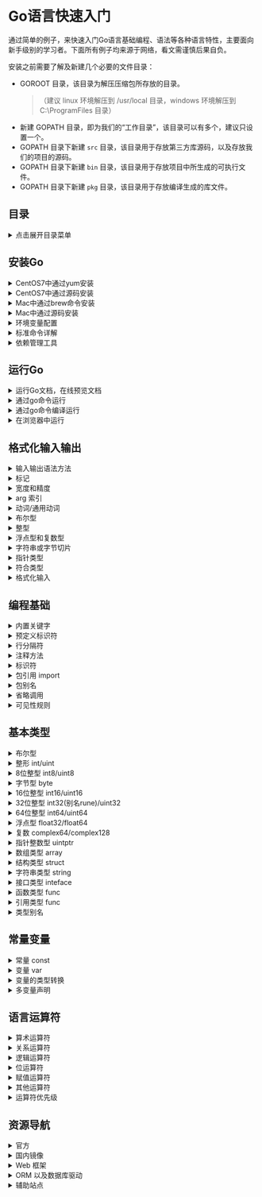 Go语言快速入门
===

通过简单的例子，来快速入门Go语言基础编程、语法等各种语言特性，主要面向新手级别的学习者。下面所有例子均来源于网络，看文需谨慎后果自负。

安装之前需要了解及新建几个必要的文件目录：

- GOROOT 目录，该目录为解压压缩包所存放的目录。
    >（建议 linux 环境解压到 /usr/local 目录，windows 环境解压到 C:\ProgramFiles 目录）
- 新建 GOPATH 目录，即为我们的“工作目录”，该目录可以有多个，建议只设置一个。
- GOPATH 目录下新建 `src` 目录，该目录用于存放第三方库源码，以及存放我们的项目的源码。
- GOPATH 目录下新建 `bin` 目录，该目录用于存放项目中所生成的可执行文件。
- GOPATH 目录下新建 `pkg` 目录，该目录用于存放编译生成的库文件。

目录
---

<details>
<summary>点击展开目录菜单</summary>

<!-- TOC -->

- [安装Go](#安装go)
- [运行Go](#运行go)
- [格式化输入输出](#格式化输入输出)
- [编程基础](#编程基础)
- [基本类型](#基本类型)
- [常量变量](#常量变量)
- [语言运算符](#语言运算符)
- [资源导航](#资源导航)

<!-- /TOC -->

</details>

## 安装Go

<details>
<summary>CentOS7中通过yum安装</summary>

```bash
# CentOS7 可以只用使用yum安装
yum install golang  
```

</details>

<details>
<summary>CentOS7中通过源码安装</summary>

```bash
# 源码下载
# 官网源码 https://golang.org/dl/ 需要翻墙
wget https://storage.googleapis.com/golang/go1.9.darwin-amd64.pkg
tar zxvf go1.8.linux-amd64.tar.gz -C /usr/local
# 新建GOPATH目录
mkdir -p $HOME/gopath
```

</details>

<details>
<summary>Mac中通过brew命令安装</summary>

使用[home brew](http://brew.sh/)安装方便快捷安装Go，如果你想要在你的 Mac 系统上安装 Go，则必须使用 `Intel 64` 位处理器，Go 不支持 `PowerPC` 处理器。

```bash
brew update && brew upgrade # 更新 Homebrew 的信息
brew install git            # 安装 git
brew install go             # 安装 go
```

</details>


<details>
<summary>Mac中通过源码安装</summary>

通过源代码编译安装的过程与环境变量的配置与在 Linux 系统非常相似，因此不再赘述。

**注意事项：**

在 Mac 系统下使用到的 C 工具链是 Xcode 的一部分，因此你需要通过安装 Xcode 来完成这些工具的安装。你并不需要安装完整的 Xcode，而只需要安装它的命令行工具部分。

</details>


<details>
<summary>环境变量配置</summary>

通过`go env`查看go的详细信息

```bash
→ go env

GOARCH="amd64"
GOBIN=""
GOEXE=""
GOHOSTARCH="amd64"
GOHOSTOS="darwin"
GOOS="darwin"
GOPATH="/Users/kenny/go"
GORACE=""
GOROOT="/usr/local/Cellar/go/1.9/libexec"
GOTOOLDIR="/usr/local/Cellar/go/1.9/libexec/pkg/tool/darwin_amd64"
GCCGO="gccgo"
CC="clang"
GOGCCFLAGS="-fPIC -m64 -pthread -fno-caret-diagnostics -Qunused-arguments -fmessage-length=0 -fdebug-prefix-map=/var/folders/j7/3xly5sk567s65ny5dnr__3b80000gn/T/go-build377856897=/tmp/go-build -gno-record-gcc-switches -fno-common"
CXX="clang++"
CGO_ENABLED="1"
CGO_CFLAGS="-g -O2"
CGO_CPPFLAGS=""
CGO_CXXFLAGS="-g -O2"
CGO_FFLAGS="-g -O2"
CGO_LDFLAGS="-g -O2"
PKG_CONFIG="pkg-config"
```

如果需要修改默认的环境变量配置修改 `vim ~/.bash_profile` 或者 `vim ~/.zshrc`

```bash
#GOROOT
# CentOS 中如下设置 GOROOT，看你安装的路径
# export GOROOT=/usr/local/go
# Mac OS 中通过命令行工具brew安装如下配置 GOROOT
export GOROOT=/usr/local/Cellar/go/1.9/libexec
#GOPATH root bin
export GOBIN=$GOROOT/bin
export PATH=$PATH:$GOBIN
#GOPATH
export GOPATH=$HOME/go
#GOPATH bin
export PATH=$PATH:$GOPATH/bin
```

使其立即生效

```bash
source /etc/profile
```

</details>


<details>
<summary>标准命令详解</summary>

```bash
→ go --help
Go is a tool for managing Go source code.
Go是用于管理Go源代码的工具。

Usage用法:
	go command [arguments]

The commands are:

  build 命令用于编译我们指定的源码文件或代码包以及它们的依赖包。
    -o 指定输出的文件名，可以带上路径，例如 go build -o a/b/c
    -i 安装相应的包，编译+go install
    -a 更新全部已经是最新的包的，但是对标准包不适用
    -n 把需要执行的编译命令打印出来，但是不执行，这样就可以很容易的知道底层是如何运行的
    -p n 指定可以并行可运行的编译数目，默认是CPU数目
    -race 开启编译的时候自动检测数据竞争的情况，目前只支持64位的机器
    -v 打印出来我们正在编译的包名
    -work 打印出来编译时候的临时文件夹名称，并且如果已经存在的话就不要删除
    -x 打印出来执行的命令，其实就是和-n的结果类似，只是这个会执行
    -ccflags 'arg list' 传递参数给5c, 6c, 8c 调用
    -compiler name 指定相应的编译器，gccgo还是gc
    -gccgoflags 'arg list' 传递参数给gccgo编译连接调用
    -gcflags 'arg list' 传递参数给5g, 6g, 8g 调用
    -installsuffix suffix 为了和默认的安装包区别开来，采用这个前缀来重新安装那些依赖的包，-race的时候默认已经是-installsuffix race,大家可以通过-n命令来验证
    -ldflags 'flag list' 传递参数给5l, 6l, 8l 调用
    -tags 'tag list' 设置在编译的时候可以适配的那些tag，详细的tag限制参考里面的http://golang.org/pkg/go/build/
  clean       删除掉执行其它命令时产生的一些文件和目录。
    -i 清除关联的安装的包和可运行文件，也就是通过go install安装的文件
    -n 把需要执行的清除命令打印出来，但是不执行，这样就可以很容易的知道底层是如何运行的
    -r 循环的清除在import中引入的包
    -x 打印出来执行的详细命令，其实就是-n打印的执行版本
  doc 命令可以打印附于Go语言程序实体上的文档。
  env 用于打印Go语言的环境信息。
  bug 启动错误报告。
  fix 把指定代码包的所有Go语言源码文件中的旧版本代码修正为新版本的代码。
  fmt 在包源上运行gofmt。
    -l 显示那些需要格式化的文件
    -w 把改写后的内容直接写入到文件中，而不是作为结果打印到标准输出。
    -r 添加形如“a[b:len(a)] -> a[b:]”的重写规则，方便我们做批量替换
    -s 简化文件中的代码
    -d 显示格式化前后的diff而不是写入文件，默认是false
    -e 打印所有的语法错误到标准输出。如果不使用此标记，则只会打印不同行的前10个错误。
    -cpuprofile 支持调试模式，写入相应的cpufile到指定的文件
  generate 通过处理源生成Go文件。
  get 下载或更新安装指定的代码包及其依赖包，并对它们进行编译和安装。
    -d 只下载不安装
    -f 只有在你包含了-u参数的时候才有效，不让-u去验证import中的每一个都已经获取了，这对于本地fork的包特别有用
    -fix 在获取源码之后先运行fix，然后再去做其他的事情
    -t 同时也下载需要为运行测试所需要的包
    -u 强制使用网络去更新包和它的依赖包
    -v 显示执行的命令
  install 用于编译并安装指定的代码包及它们的依赖包。
  list 列出指定的代码包的信息。
  run 命令可以编译并运行命令源码文件。
  test 对Go语言编写的程序进行测试。
    -bench regexp 执行相应的benchmarks，例如 -bench=.
    -cover 开启测试覆盖率
    -run regexp 只运行regexp匹配的函数，例如 -run=Array 那么就执行包含有Array开头的函数
    -v 显示测试的详细命令
  tool 运行指定的go工具
    go tool fix . 用来修复以前老版本的代码到新版本，例如go1之前老版本的代码转化到go1,例如API的变化
    go tool vet directory|files 用来分析当前目录的代码是否都是正确的代码,例如是不是调用fmt.Printf里面的参数不正确，例如函数里面提前return了然后出现了无用代码之类的。
  version 打印Go的版本信息
  vet 用于检查Go语言源码中静态错误的简单工具。

Use "go help [command]" for more information about a command.

Additional help topics:

  c           calling between Go and C
  buildmode   description of build modes
  filetype    file types
  gopath      GOPATH environment variable
  environment environment variables
  importpath  import path syntax
  packages    description of package lists
  testflag    description of testing flags
  testfunc    description of testing functions

Use "go help [topic]" for more information about that topic.
```

其它命令

```bash
cat $GOROOT/VERSION  # 查看版本
$GOROOT/src/all.bash # 测试用例正确
```

</details>


<details>
<summary>依赖管理工具</summary>

目前 Go 语言常用的依赖管理工具，有三个 [godep](https://github.com/tools/godep)、[vendor](https://github.com/kardianos/govendor)和[db](https://github.com/constabulary/gb/)，`vendor` 是go 1.5 官方引入管理包依赖的方式，1.6正式引入。所以这里推荐是用[vendor](https://github.com/kardianos/govendor)来管理你的依赖。

快速开始：

```bash
# 设置你的项目
cd "my project in GOPATH"
govendor init

# 将现有的GOPATH文件添加到vendor。
govendor add +external

# 查看你的工作。
govendor list

govendor sync # 从远程仓库拉取依赖
govendor get  # 像“go get”一样，但将依赖项复制到“vendor”文件夹中。

# 看看什么是使用包
govendor list -v fmt

# 指定要获取的特定版本或修订版本
govendor fetch golang.org/x/net/context@a4bbce9fcae005b22ae5443f6af064d80a6f5a55
govendor fetch golang.org/x/net/context@v1   # Get latest v1.*.* tag or branch.
govendor fetch golang.org/x/net/context@=v1  # Get the tag or branch named "v1".

# 给予任何先前版本的约束，将包更新为最新
govendor fetch golang.org/x/net/context

# 仅格式化您的存储库
govendor fmt +local

# 构建您的存储库中的所有内容
govendor install +local

# 仅测试您的存储库
govendor test +local
```


</details>


## 运行Go

<details>
<summary>运行Go文档，在线预览文档</summary>

```bash
# 如果你的 godoc 命令不存在，运行它安装
$ go get -v  golang.org/x/tools/cmd/godoc

$ godoc -http=:6060
# 运行上面一条命令，可访问文档http://localhost:6060/
```

</details>

<details>
<summary>通过go命令运行</summary>

我们先写一段GO代码，很简单就是打印输出一个`hello world!`, 保存为[hello.go](./example/hello/hello.go)文件

```go
package main
import "fmt" 
func main() {
   fmt.Println("Hello, World!")
}
```

命令运行`go`程序，在[hello.go](./example/hello/hello.go)这个当前目录下运行下面命令，可以输出`hello world!`。

```bash
go run hello.go
```

</details>

<details>
<summary>通过go命令编译运行</summary>

GO程序的代码是可以直接编译成`exe文件` 或者 `二进制文件`直接运行，在[hello.go](./example/hello/hello.go)目录下运行下面命令，即可把go程序编译成二进制文件

```bash
go build hello.go
```

上面命令文件可以编译成一个`hello`可执行文件，然后直接在当前目录下 `./hello` 运行，可以输出`hello world!`。

</details>

<details>
<summary>在浏览器中运行</summary>

Go Playground 允许在浏览器里面编辑运行 Go 语言代码。在浏览器中打开 https://play.golang.org/ (需要穿越才能打开) ，输入代码，点击 Run，看看会发生什么？还有个 Share 按钮，点击它会得到一个用于分享的网址，任何人都能代开这个链接，试一试 https://play.golang.org/p/UIOwu0DBQV

</details>


## 格式化输入输出


<details>
<summary>输入输出语法方法</summary>

> `%[标记][宽度][.精度][arg索引]动词`  
> `Print(arg列表)`、`Println(arg列表)`、`Printf(格式字符串, arg列表)`  

```go
package main
import (
	"fmt"
	"time"
)
func main() {
	fmt.Println("Hello World!")
	fmt.Println("The time is", time.Now())
}
```

</details>

<details>
<summary>标记</summary>

```
+ 总打印数值的正负号；对于%q（%+q）保证只输出ASCII编码的字符。
- 在右侧而非左侧填充空格（左对齐该区域）
# 备用格式：为八进制添加前导 0（%#o），为十六进制添加前导 0x（%#x）或
  0X（%#X），为 %p（%#p）去掉前导 0x；对于 %q，若 strconv.CanBackquote
  返回 true，就会打印原始（即反引号围绕的）字符串；如果是可打印字符，
  %U（%#U）会写出该字符的Unicode编码形式（如字符 x 会被打印成 U+0078 'x'）。
' ' （空格）为数值中省略的正负号留出空白（% d）；
  以十六进制（% x, % X）打印字符串或切片时，在字节之间用空格隔开
0	填充前导的0而非空格；对于数字，这会将填充移到正负号之后
```

- 其中 `0` 和 `-` 不能同时使用，优先使用 `-` 而忽略 `0`。  
- 标记有事会被占位符忽略，所以不要指望它们。例如十进制没有备用格式，因此 `%#d` 与 `%d` 的行为相同。

</details>

<details>
<summary>宽度和精度</summary>

`[宽度][.精度]`都可以写成以下三种形式：`数值`，`*`，`arg索引*`  

- `数值` 表示使用指定的数值作为宽度值或精度值
- `*` 表示使用当前正在处理的 arg 的值作为宽度值或精度值，如果这样的话，要格式化的 arg 将自动跳转到下一个。
- `arg索引*` 表示使用指定 arg 的值作为宽度值或精度值，如果这样的话，要格式化的 arg 将自动跳转到指定 arg 的下一个。

注意事项：  

- 宽度值：用于设置最小宽度。
- 精度值：对于浮点型，用于控制小数位数，对于字符串或字节数组，用于控制字符数量（不是字节数量）。
- 对于浮点型而言，动词 g/G 的精度值比较特殊，在适当的情况下，g/G 会设置总有效数字，而不是小数位数。

</details>

<details>
<summary>arg 索引</summary>

由中括号和 arg 序号组成（就像这个实例`"abc%+ #8.3[3]vdef"`中的[3])，用于指定当前要处理的 arg 的序号，序号从 1 开始：`'[' + arg序号 + ']'`

</details>

<details>
<summary>动词/通用动词</summary>

- `v`：默认格式，不同类型的默认格式如下：
    > 布尔型：`t`
    > 整　型：`d`
    > 浮点型：`g`
    > 复数型：`g`
    > 字符串：`s`
    > 通　道：`p`
    > 指　针：`p`

- `#v`：默认格式，以符合 Go 语法的方式输出。特殊类型的 Go 语法格式如下：
    > 无符号整型：x
- `T`：输出 arg 的类型而不是值（使用 Go 语法格式）。

注意事项：`动词`不能省略，不同的数据类型支持的动词不一样。

</details>

<details>
<summary>布尔型</summary>

-`t` ：输出 true 或 false 字符串。

</details>

<details>
<summary>整型</summary>

- `b/o/d`：输出 2/8/10 进制格式
- `x/X  `：输出 16 进制格式（小写/大写）
- `c    `：输出数值所表示的 Unicode 字符
- `q    `：输出数值所表示的 Unicode 字符（带单引号）。对于无法显示的字符，将输出其转义字符。
- `U    `：输出 Unicode 码点（例如 U+1234，等同于字符串 "U+%04X" 的显示结果）

对于 o/x/X：
- 如果使用 "#" 标记，则会添加前导 0 或 0x。

对于 U：
- 如果使用 "#" 标记，则会在 Unicode 码点后面添加相应的 '字符'（前提是该字符必须可显示）

</details>

<details>
<summary>浮点型和复数型</summary>

- `b`：科学计数法（以 2  为底）
- `e/E`：科学计数法（以 10 为底，小写 e/大写 E）
- `f/F`：普通小数格式（两者无区别）
- `g/G`：大指数（指数 >= 6）使用 %e/%E，其它情况使用 %f/%F

</details>

<details>
<summary>字符串或字节切片</summary>

- `s` ：普通字符串
- `q` ：双引号引起来的 Go 语法字符串
- `x/X`：十六进制编码（小写/大写，以字节为元素进行编码，而不是字符）

对于 q：
- 如果使用了 `+` 标记，则将所有非 ASCII 字符都进行转义处理。
- 如果使用了 `#` 标记，则输出反引号引起来的字符串（前提是
- 字符串中不包含任何制表符以外的控制字符，否则忽略 # 标记）

对于 x/X：
- 如果使用了 " " 标记，则在每个元素之间添加空格。
- 如果使用了 "#" 标记，则在十六进制格式之前添加 0x 前缀。

</details>

<details>
<summary>指针类型</summary>

- `p` ：带 0x 前缀的十六进制地址值。
- `#p`：不带 0x 前缀的十六进制地址值。

</details>

<details>
<summary>符合类型</summary>

复合类型将使用不同的格式输出，格式如下：

```
结　构　体：{字段1 字段2 ...}
数组或切片：[元素0 元素1 ...]
映　　　射：map[键1:值1 键2:值2 ...]
```

指向符合元素的指针：`&{}`, `&[]`, `&map[]`
复合类型本身没有动词，动词将应用到复合类型的元素上。
结构体可以使用 "+v" 同时输出字段名。

</details>

<details>
<summary>格式化输入</summary>

```go
// 格式化输入：从输入端读取字符串（以空白分隔的值的序列），
// 并解析为具体的值存入相应的 arg 中，arg 必须是变量地址。
// 字符串中的连续空白视为单个空白，换行符根据不同情况处理。
// \r\n 被当做 \n 处理。

// 以动词 v 解析字符串，换行视为空白
Scan(arg列表)
// 以动词 v 解析字符串，换行结束解析
Scanln(arg列表)
// 根据格式字符串中指定的格式解析字符串
// 格式字符串中的换行符必须和输入端的换行符相匹配。
Scanf(格式字符串, arg列表)

// Scan 类函数会返回已处理的 arg 数量和遇到的错误信息。
```

</details>

## 编程基础

<details>
<summary>内置关键字</summary>

```go
break      default       func      interface    select
case       defer         go        map          struct
chan       else          goto      package      switch
const      fallthrough   if        range        type
continue   for           import    retrun       var
```

</details>

<details>
<summary>预定义标识符</summary>

```go
append  bool    byte    cap     close  complex complex64 complex128 uint16
copy    false   float32 float64 imag   int     int8      int16      uint32
int32   int64   iota    len     make   new     nil       panic      uint64
print   println real    recover string true    uint      uint8      uintptr
```

</details>

<details>
<summary>行分隔符</summary>

- 在 Go 程序中，一行代表一个语句结束，不需要分隔符。
- 打算将多个语句写在同一行，它们则必须使用 `;` 人为区分，并不鼓励这种做法。

</details>

<details>
<summary>注释方法</summary>

```go
// 单行注释

/*
  多行注释
*/
```

</details>

<details>
<summary>标识符</summary>

- 标识符用来命名变量、类型等程序实体。
- 第一个字符必须是字母或下划线而不能是数字

有效标识符

```
mahesh   kumar   abc   move_name   a_123
myname50   _temp   j   a23b9   retVal
```

无效标识符

```bash
1ab  #（以数字开头）
case #（Go 语言的关键字）
a+b  #（运算符是不允许的）
```

</details>

<details>
<summary>包引用 import</summary>

```go
import "fmt"
import "os"
import "io"
```

简写方式如下

```go
import (
  "fmt"
  "os"
  "io"
)
```

**包引用介绍**

```bash
.
├── cal
│   ├── add.go
│   ├── multi
│   │   └── multiply.go
│   └── subtract.go
└── main.go
```

注意：[package-demo](example/package-demo) 文件夹复制到 `$GOPATH/src/` 目录下，不然运行报错哦

```bash
go run $GOPATH/src/package-demo/main.go
```

main.go中如何调用add.go、subtract.go或者是multiply.go文件中的函数。

> `add.go`和`subtract.go`文件中，包名为cal `package cal`  
> `multiply.go`在 multi 文件夹下，所以程序的包名为multi `package multi`  
> 如果 mian 函数要调用`add.go`或者`subtract.go`中的函数，必须要引入包"cal" `import "package-demo/cal"`  
> 要调用`multiply.go`中的函数，必须要引入包"multi"，`import "package-demo/cal/multi"`  
> Go中如果函数名的首字母大写，表示该函数是公有的，可以被其他程序调用，如果首字母小写，该函数就是是私有的

</details>

<details>
<summary>包别名</summary>

```go
import(
  ff "fmt"
)

// 或者
import ff "fmt"

// 别名包调用
ff.Println('Hello World!')
```

</details>


<details>
<summary>省略调用</summary>

```go
import(
  . "fmt"
)
func main() {
  // 省略调用
  Println('Hello World!')
}
```

</details>


<details>
<summary>可见性规则</summary>

Go语言中约定使用 **大小写** 来决定常量、变量、类型、接口、结构或函数是否可以被外部包所调用

- 函数名字首字母 **小写** 即为 `private` 私有的
- 函数名字首字母 **大写** 即为 `public` 公有

</details>

## 基本类型

<details>
<summary>布尔型</summary>

```go
var b bool
b  = true
fmt.Printf("b is of type %t\n", b)
e := bool(true)
fmt.Printf("e is of type %t\n", e)
```

- 长度：1字节
- 取值范围：true/false
- 只能使用true/false值，不能使用数字代替布尔值

</details>

<details>
<summary>整形 int/uint</summary>

```go
package main
import "fmt"
func main() {
  // n 是一个长度为 10 的数组
  var n [10]int 
  var i,j int

  /* 为数组 n 初始化元素 */         
  for i = 0; i < 10; i++ {
    n[i] = i + 100 /* 设置元素为 i + 100 */
  }

  /* 输出每个数组元素的值 */
  for j = 0; j < 10; j++ {
    fmt.Printf("Element[%d] = %d\n", j, n[j] )
  }
}
```

- int/uint
- 根据平台可能为32/64位

</details>

<details>
<summary>8位整型 int8/uint8</summary>

```go
u8 := []uint8{98, 99}

a := byte(255)  //11111111 这是byte的极限， 因为 a := byte(256)//越界报错， 0~255正好256个数，不能再高了
b := uint8(255) //11111111 这是uint8的极限，因为 c := uint8(256)//越界报错，0~255正好256个数，不能再高了
c := int8(127)  //01111111 这是int8的极限， 因为 b := int8(128)//越界报错， 0~127正好128个数，所以int8的极限只是256的一半
d := int8(a)    //11111111 打印出来则是-0000001，int8(128)、int8(255)、int8(byte(255))都报错越界，因为int极限是127，但是却可以写：int8(a)，第一位拿来当符号了
e := int8(c)    //01111111 打印出来还是01111111
fmt.Printf("%08b %d \n", a, a)
fmt.Printf("%08b %d \n", b, b)
fmt.Printf("%08b %d \n", c, c)
fmt.Printf("%08b %d \n", d, d)
fmt.Printf("%08b %d \n", e, e)
```

- int8/uint8
- 长度：1字节
- 取值范围：-128~127/0~255

</details>

<details>
<summary>字节型 byte</summary>

```go
// 这里不能写成 b := []byte{"Golang"}，这里是利用类型转换。
b := []byte("Golang")
c := []byte("go")
d := []byte("Go")
println(b,c,d)
```

- byte(uint8别名)

**基本处理函数**

- `Contains()` 返回是否包含子切片
- `Count()` 子切片非重叠实例的数量
- `Map()` 函数，将byte 转化为Unicode，然后进行替换
- `Repeat()` 将切片复制count此，返回这个新的切片
- `Replace()` 将切片中的一部分 替换为另外的一部分
- `Runes()` 将 S 转化为对应的 UTF-8 编码的字节序列，并且返回对应的Unicode 切片
- `Join()` 函数，将子字节切片连接到一起。

可以参考下面列子来理解上面7个方法，例子 [byte.go](./example/byte/byte.go)

```go
package main
import (
	"bytes"
	"fmt"
)
func main() {
  // 这里不能写成 b := []byte{"Golang"}，这里是利用类型转换。
  b := []byte("Golang")
  subslice1 := []byte("go")
  subslice2 := []byte("Go")
  // func Contains(b, subslice [] byte) bool
  // 检查字节切片b ，是否包含子字节切片 subslice
  fmt.Println(bytes.Contains(b, subslice1))
  fmt.Println(bytes.Contains(b, subslice2))


  s2 := []byte("同学们，上午好")
  m := func(r rune) rune {
    if r == '上' {
      r = '下'
    }
    return r
  }
  fmt.Println(string(s2))
  // func Map(mapping func(r rune) rune, s []byte) []byte
  // Map函数: 首先将 s 转化为 UTF-8编码的字符序列，
  // 然后使用 mapping 将每个Unicode字符映射为对应的字符，
  // 最后将结果保存在一个新的字节切片中。
  fmt.Println(string(bytes.Map(m, s2)))


  s3 := []byte("google")
  old := []byte("o")
  //这里 new 是一个字节切片，不是关键字了
  new := []byte("oo")
  n := 1
  // func Replace(s, old, new []byte, n int) []byte
  //返回字节切片 S 的一个副本， 并且将前n个不重叠的子切片 old 替换为 new，如果n < 0 那么不限制替换的数量
  fmt.Println(string(bytes.Replace(s3, old, new, n)))
  fmt.Println(string(bytes.Replace(s3, old, new, -1)))


  // 将字节切片 转化为对应的 UTF-8编码的字节序列，并且返回对应的 Unicode 切片。
  s4 := []byte("中华人民共和国")
  r1 := bytes.Runes(s4)
  // func Runes(b []byte) []rune
  fmt.Println(string(s4), len(s4))  // 字节切片的长度
  fmt.Println(string(r1), len(r1))  // rune 切片的长度


  // 字节切片 的每个元素，依旧是字节切片。
  s5 := [][]byte{
    []byte("你好"),
    []byte("世界"),  //这里的逗号，必不可少
  }
  sep := []byte(",")
  // func Join(s [][]byte, sep []byte) []byte
  // 用字节切片 sep 吧 s中的每个字节切片连接成一个，并且返回.
  fmt.Println(string(bytes.Join(s5, sep)))
}
```

</details>

<details>
<summary>16位整型 int16/uint16</summary>

- int16/uint16
- 长度：2字节
- 取值范围：-32768~32767/0~65535

</details>

<details>
<summary>32位整型 int32(别名rune)/uint32</summary>

- int32(别名rune)/uint32
- 长度：4字节
- 取值范围：-2^32/2~2^32/2-1/0~2^32-1

</details>

<details>
<summary>64位整型 int64/uint64</summary>

- int64/uint64
- 长度：8字节
- 取值范围：-2^64/2~2^64/2-1/0~2^64-1

</details>

<details>
<summary>浮点型 float32/float64</summary>

```go
package main
import "fmt"

func main() {
  var x float64
  x = 20.0
  fmt.Println(x)
  fmt.Printf("x is of type %T\n", x)

	a := float64(20.0)
  b := 42 
  fmt.Println(a)
  fmt.Println(b)
  fmt.Printf("a is of type %T\n", a)
  fmt.Printf("b is of type %T\n", b)
}
```

实例：[float.go](./example/float/float.go)

- float32/float64
- 长度：4/8字节
- 小数位：精确到 7/15 位小数

</details>

<details>
<summary>复数 complex64/complex128</summary>

- complex64/complex128
- 长度：8/16

</details>

<details>
<summary>指针整数型 uintptr</summary>

- uintptr
- 保存指正的 32 位或者 64 位整数型

</details>

<details>
<summary>数组类型 array</summary>

数组声明语法

```go
var variable_name [SIZE]variable_type
```

数组是具有相同唯一类型的一组已编号且长度固定的数据项序列，这种类型可以是任意的原始类型例如整形、字符串或者自定义类型。下面是一个简单的对数组操作的例子[array.go](./example/array/array.go)

```go
package main
import "fmt"
func main() {
  // 声明一个长度为5的整数数组
  // 一旦数组被声明了，那么它的数据类型跟长度都不能再被改变。
	var array1 [5]int
	
	fmt.Printf("array1: %d\n\n", array1)

  // 声明一个长度为5的整数数组
  // 初始化每个元素
  array2 := [5]int{12, 123, 1234, 12345, 123456}
  array2[1] = 5000
	fmt.Printf("array2: %d\n\n", array2[1])
  
  // n 是一个长度为 10 的数组
  var n [10]int 
  var i,j int

  /* 为数组 n 初始化元素 */         
  for i = 0; i < 10; i++ {
    n[i] = i + 100 /* 设置元素为 i + 100 */
  }

  /* 输出每个数组元素的值 */
  for j = 0; j < 10; j++ {
    fmt.Printf("Element[%d] = %d\n", j, n[j] )
  }

  /* 数组 - 5 行 2 列*/
  var a = [5][2]int{ {0,0}, {1,2}, {2,4}, {3,6},{4,8}}
  var e, f int

  /* 输出数组元素 */
  for  e = 0; e < 5; e++ {
    for f = 0; f < 2; f++ {
        fmt.Printf("a[%d][%d] = %d\n", e,f, a[e][f] )
    }
  }
}
```

初始化数组中 {} 中的元素个数不能大于 [] 中的数字。
如果忽略 [] 中的数字不设置数组大小，Go 语言会根据元素的个数来设置数组的大小：

```go
var array1 = [...]float32{1000.0, 2.0, 3.4, 7.0, 50.0}
```

数组元素可以通过索引（位置）来读取。格式为数组名后加中括号，中括号中为索引的值。例如：

```go
float32 salary = array1[9]
```

以上实例读取了数组`array1`第`10`个元素的值。

多维数组，下面例子

```go
// 三行四列
a = [3][4]int{  
 {0, 1, 2, 3} ,   /*  第一行索引为 0 */
 {4, 5, 6, 7} ,   /*  第二行索引为 1 */
 {8, 9, 10, 11}   /*  第三行索引为 2 */
}
```

访问多维数组

```go
// 访问第2行第3列
int val = a[2][3]
```

</details>

<details>
<summary>结构类型 struct</summary>

```go
type identifier struct {
    field1 type1
    field2 type2
    ...
}
```

简单的结构体

```go
type T struct {a, b int}
```

结构体里的字段都有 名字，像 `field1`、`field2` 等，如果字段在代码中从来也不会被用到，那么可以命名它为 `_`。上面简单的结构体定义，下面调用方法：

```go
var s T
s.a = 5
s.b = 8
```

数组可以看作是一种结构体类型，不过它使用下标而不是具名的字段。

```go
var t *T
t = new(T)
```

上面简单的管用语句方法`t := new(T)`，变量 `t` 是一个指向 `T` 的指针，此时结构体字段的值是它们所属类型的零值。

声明 `var t T` 也会给 `t` 分配内存，并零值化内存，但是这个时候 `t` 是类型`T`。在这两种方式中，`t` 通常被称做类型 `T` 的一个实例（instance）或对象（object）。

一个非常简单的例子[structs_fields.go](./example/structs/structs_fields.go)运行例子查看结果：

```bash
→ go run test/structs_fields.go

The int is: 10
The float is: 15.500000
The string is: Chris
&{10 15.5 Chris}
```

**使用 new**

</details>

<details>
<summary>字符串类型 string</summary>

```go
var str string //声明一个字符串
str = "Go lang"  //赋值
ch :=str[0]    //获取第一个字符
len :=len(str) //字符串的长度,len是内置函数 ,len=5
```

len函数是Go中内置函数，不引入strings包即可使用。len(string)返回的是字符串的字节数。len函数所支持的入参类型如下：

- len(Array) 数组的元素个数
- len(*Array) 数组指针中的元素个数,如果入参为nil则返回0
- len(Slice) 数组切片中元素个数,如果入参为nil则返回0
- len(map) 字典中元素个数,如果入参为nil则返回0
- len(Channel) Channel buffer队列中元素个数

</details>

<details>
<summary>接口类型 inteface</summary>

```go
package main
import (
   "fmt"
   "math"
)

/* 定义一个 interface */
type shape interface {
   area() float64
}

/* 定义一个 circle */
type circle struct {
   x,y,radius float64
}

/* 定义一个 rectangle */
type rectangle struct {
   width, height float64
}

/* 定义一个circle方法 (实现 shape.area())*/
func(circle circle) area() float64 {
   return math.Pi * circle.radius * circle.radius
}

/* 定义一个rectangle方法 (实现 shape.area())*/
func(rect rectangle) area() float64 {
   return rect.width * rect.height
}

/* 定义一个shape的方法*/
func getArea(shape shape) float64 {
   return shape.area()
}

func main() {
   circle := circle{x:0,y:0,radius:5}
   rectangle := rectangle {width:10, height:5}

   fmt.Printf("circle area: %f\n",getArea(circle))
   fmt.Printf("rectangle area: %f\n",getArea(rectangle))
}
```

实例：[inteface.go](./example/inteface/inteface.go)

</details>

<details>
<summary>函数类型 func</summary>

```go
package main
import "fmt"
type functinTyoe func(int, int) // 声明了一个函数类型
func (f functinTyoe)Serve() {
  fmt.Println("serve2")
}
func serve(int,int) {
  fmt.Println("serve1")
}
func main() {
  a := functinTyoe(serve)
  a(1,2)
  a.Serve()
}
```

实例：[func.go](./example/func/func.go)

</details>

<details>
<summary>引用类型 func</summary>


**切片**

> 是一种可以动态数组，可以按我们的希望增长和收缩。

- slice

**Map**

> 是一种无序的键值对的集合。是一种集合，所以我们可以像迭代数组和 slice 那样迭代它。

- map

```go
// 通过 make 来创建
dict := make(map[string]int)
// 通过字面值创建
dict := map[string]string{"Red": "#da1337", "Orange": "#e95a22"}

// 给 map 赋值就是指定合法类型的键，然后把值赋给键
colors := map[string]string{}
colors["Red"] = "#da1337"

// 不初始化 map , 就会创建一个 nil map。nil map 不能用来存放键值对，否则会报运行时错误
var colors map[string]string
colors["Red"] = "#da1337"
// Runtime Error:
// panic: runtime error: assignment to entry in nil map

//选择是只返回值，然后判断是否是零值来确定键是否存在。
value := colors["Blue"]
if value != "" {
  fmt.Println(value)
}
```

在函数间传递 map 不是传递 map 的拷贝。所以如果我们在函数中改变了 map，那么所有引用 map 的地方都会改变

```go
func main() {
  colors := map[string]string{
     "AliceBlue":   "#f0f8ff",
     "Coral":       "#ff7F50",
     "DarkGray":    "#a9a9a9",
     "ForestGreen": "#228b22",
  }
  for key, value := range colors {
      fmt.Printf("Key: %s  Value: %s\n", key, value)
  }
  removeColor(colors, "Coral")
  for key, value := range colors {
      fmt.Printf("Key: %s  Value: %s\n", key, value)
  }
}
func removeColor(colors map[string]string, key string) {
    delete(colors, key)
}
```


**通道**

- chan

</details>

<details>
<summary>类型别名</summary>

```go
type (
  byte int8
  rune init32
  文本 string
)
var b 文本
b = "别名类型，可以是中文！"
```

</details>

## 常量变量

<details>
<summary>常量 const</summary>

```go
package main
import "unsafe"
// 常量可以用len(), cap(), unsafe.Sizeof()常量计算表达式的值。
// 常量表达式中，函数必须是内置函数，否则编译不过：
const (
  a = "abc"
  b = len(a)
  c = unsafe.Sizeof(a)
)

func main(){
	const (
		PI     = 3.14
		const1 = "1"
	)
	const LENGTH int = 10
	const e, f, g = 1, false, "str" //多重赋值
  println(a, b, c,PI, LENGTH)
}
```

上面例子[const.go](./example/const/const.go)

**iota** 特殊常量，可以认为是一个可以被编译器修改的常量。[iota.go](./example/iota/iota.go)

```go
package main
import "fmt"
func main() {
  const (
    // 第一个 iota 等于 0，每当 iota 在新的一行被使用时，它的值都会自动加 1；
    // 所以 a=0, b=1, c=2 可以简写为如下形式：
    a = iota   //0
    b          //1
    c          //2
    d = "ha"   //独立值，iota += 1
    e          //"ha"   iota += 1
    f = 100    //iota +=1
    g          //100  iota +=1
    h = iota   //7,恢复计数
    i          //8
  )
  fmt.Println(a,b,c,d,e,f,g,h,i)
}
```

</details>

<details>
<summary>变量 var</summary>

```go
var (
  name  = "gopher"
  name1 = "1"
)
// 变量声明
var a int
a = 11 /* 赋值 */

// 变量声明 并赋值
var b int = 12

// 应用在函数体内的方式
var a, b, c, d int = 1, 2, 3, 4
// a =1 
// b =2 
// c =3 
// d =4 


var a, _, c, d int = 1, 2, 3, 4
// 忽略 _ 返回值忽略
```

- 全局变量名 以大写开头
- 全局变量不可以省略 var ，可以使用并行的方式
- 所有变量都可以使用类型推断
- 局部变量不可以使用`var()`简写的形式

</details>

<details>
<summary>变量的类型转换</summary>

```go
// 只能类型显式转换
var a float32 = 1.1
// 省略var, 简短形式，使用 := 赋值操作符
b := int(a)
// 不兼容的类型不能转换类型
```

</details>

<details>
<summary>多变量声明</summary>

```go
var x, y int
// 这种因式分解关键字的写法一般用于声明全局变量
var (
  a int
  b bool
)

var c, d int = 1, 2
var e, f = 123, "hello"

//这种不带声明格式的只能在函数体中出现
//g, h := 123, "hello"
```

</details>

## 语言运算符

<details>
<summary>算术运算符</summary>

```go
package main
import "fmt"
func main() {
  var a int = 21
  var b int = 10
  var c int
  c = a + b
  fmt.Printf("第一行 - c 的值为 %d\n", c ) // 第一行 - c 的值为 31
  c = a - b
  fmt.Printf("第二行 - c 的值为 %d\n", c ) // 第二行 - c 的值为 11
  c = a * b
  fmt.Printf("第三行 - c 的值为 %d\n", c ) // 第三行 - c 的值为 210
  c = a / b
  fmt.Printf("第四行 - c 的值为 %d\n", c ) // 第四行 - c 的值为 2
  c = a % b
  fmt.Printf("第五行 - c 的值为 %d\n", c ) // 第五行 - c 的值为 1
  a++
  fmt.Printf("第六行 - c 的值为 %d\n", a ) // 第六行 - c 的值为 22
  a--
  fmt.Printf("第七行 - c 的值为 %d\n", a ) // 第七行 - c 的值为 21
}
```

下表列出了所有Go语言的算术运算符。假定 A 值为 10，B 值为 20。

| 运算符 | 描述 | 实例 |
| ---- | ---- | ---- |
| + | 相加  | A + B 输出结果 30 |
| - | 相减  | A - B 输出结果 -10 |
| * | 相乘  | A * B 输出结果 200 |
| / | 相除  | B / A 输出结果 2 |
| % | 求余  | B % A 输出结果 0 |
| ++ | 自增 | A++ 输出结果 11 |
| -- | 自减 | A-- 输出结果 9 |

</details>

<details>
<summary>关系运算符</summary>

```go
package main
import "fmt"
func main() {
   var a int = 21
   var b int = 10
   if( a == b ) {
      fmt.Printf("第一行 - a 等于 b\n" )
   } else {
      fmt.Printf("第一行 - a 不等于 b\n" )
   }
   if ( a < b ) {
      fmt.Printf("第二行 - a 小于 b\n" )
   } else {
      fmt.Printf("第二行 - a 不小于 b\n" )
   } 
   
   if ( a > b ) {
      fmt.Printf("第三行 - a 大于 b\n" )
   } else {
      fmt.Printf("第三行 - a 不大于 b\n" )
   }
   /* 让我们改变a和b的值 */
   a = 5
   b = 20
   if ( a <= b ) {
      fmt.Printf("第四行 - a 小于等于 b\n" )
   }
   if ( b >= a ) {
      fmt.Printf("第五行 - b 大于等于 a\n" )
   }
}
```

下表列出了所有Go语言的关系运算符。假定 A 值为 10，B 值为 20。

| 运算符 | 描述 | 实例 |
| ---- | ---- | ---- |
| ==  | 检查两个值是否相等，如果相等返回 True 否则返回 False。 |	(A == B) 为 False |
| !=  | 检查两个值是否不相等，如果不相等返回 True 否则返回 False。 |	(A != B) 为 True |
| > | 检查左边值是否大于右边值，如果是返回 True 否则返回 False。 |	(A > B) 为 False |
| < | 检查左边值是否小于右边值，如果是返回 True 否则返回 False。 |	(A < B) 为 True |
| >=  | 检查左边值是否大于等于右边值，如果是返回 True 否则返回 False。 |	(A >= B) 为 False |
| <=  | 检查左边值是否小于等于右边值，如果是返回 True 否则返回 False。 | A <= B) 为 True |

</details>

<details>
<summary>逻辑运算符</summary>

```go
package main
import "fmt"
func main() {
  var a bool = true
  var b bool = false
  if ( a && b ) {
    fmt.Printf("第一行 - 条件为 true\n" )
  }
  if ( a || b ) {
    fmt.Printf("第二行 - 条件为 true\n" )
  }
  /* 修改 a 和 b 的值 */
  a = false
  b = true
  if ( a && b ) {
    fmt.Printf("第三行 - 条件为 true\n" )
  } else {
    fmt.Printf("第三行 - 条件为 false\n" )
  }
  if ( !(a && b) ) {
    fmt.Printf("第四行 - 条件为 true\n" )
  }
}
```

下表列出了所有Go语言的逻辑运算符。假定 A 值为 `True`，B 值为 `False` d。

| 运算符 | 描述 | 实例 |
| ---- | ---- | ---- |
| && | 逻辑 AND 运算符。 如果两边的操作数都是 True，则条件 True，否则为 False。 |	(A && B) 为 False |
| \|\| | 逻辑 OR 运算符。 如果两边的操作数有一个 True，则条件 True，否则为 False。|	(A || B) 为 True |
| ! | 逻辑 NOT 运算符。 如果条件为 True，则逻辑 NOT 条件 False，否则为 True。 |	!(A && B) 为 True |

</details>

<details>
<summary>位运算符</summary>

```go
package main
import "fmt"
func main() {

  var a uint = 60	/* 60 = 0011 1100 */  
  var b uint = 13	/* 13 = 0000 1101 */
  var c uint = 0          

  c = a & b       /* 12 = 0000 1100 */ 
  fmt.Printf("第一行 - c 的值为 %d\n", c ) // 第一行 - c 的值为 12

  c = a | b       /* 61 = 0011 1101 */
  fmt.Printf("第二行 - c 的值为 %d\n", c )  // 第二行 - c 的值为 61

  c = a ^ b       /* 49 = 0011 0001 */
  fmt.Printf("第三行 - c 的值为 %d\n", c ) // 第三行 - c 的值为 49

  c = a << 2     /* 240 = 1111 0000 */
  fmt.Printf("第四行 - c 的值为 %d\n", c ) // 第四行 - c 的值为 240

  c = a >> 2     /* 15 = 0000 1111 */
  fmt.Printf("第五行 - c 的值为 %d\n", c )  // 第五行 - c 的值为 15
}
```

Go 语言支持的位运算符如下表所示。假定 A 为60，B 为13：

| 运算符 | 描述 | 实例 |
| ---- | ---- | ---- |
| & | 按位与运算符"&"是双目运算符。 其功能是参与运算的两数各对应的二进位相与。 |	(A & B) 结果为 12, 二进制为 0000 1100 |
| \| | 按位或运算符 \| 是双目运算符。 其功能是参与运算的两数各对应的二进位相或。 |	(A \| B) 结果为 61, 二进制为 0011 1101 |
| ^ | 按位异或运算符"^"是双目运算符。 其功能是参与运算的两数各对应的二进位相异或，当两对应的二进位相异时，结果为1。 |	(A ^ B) 结果为 49, 二进制为 0011 0001 |
| << | 左移运算符"<<"是双目运算符。左移n位就是乘以2的n次方。 其功能把"<<"左边的运算数的各二进位全部左移若干位，由"<<"右边的数指定移动的位数，高位丢弃，低位补0。 | A << 2 结果为 240 ，二进制为 1111 0000 |
| >> | 右移运算符">>"是双目运算符。右移n位就是除以2的n次方。 其功能是把">>"左边的运算数的各二进位全部右移若干位，">>"右边的数指定移动的位数。| A >> 2 结果为 15 ，二进制为 0000 1111 |

</details>

<details>
<summary>赋值运算符</summary>

```go
package main
import "fmt"
func main() {
  var a int = 21
  var c int

  c =  a
  fmt.Printf("第 1 行 - =  运算符实例，c 值为 = %d\n", c )
  // 第 1 行 - =  运算符实例，c 值为 = 21
  c +=  a
  fmt.Printf("第 2 行 - += 运算符实例，c 值为 = %d\n", c )
  // 第 2 行 - += 运算符实例，c 值为 = 42
  c -=  a
  fmt.Printf("第 3 行 - -= 运算符实例，c 值为 = %d\n", c )
  // 第 3 行 - -= 运算符实例，c 值为 = 21
  c *=  a
  fmt.Printf("第 4 行 - *= 运算符实例，c 值为 = %d\n", c )
  // 第 4 行 - *= 运算符实例，c 值为 = 441
  c /=  a
  fmt.Printf("第 5 行 - /= 运算符实例，c 值为 = %d\n", c )
  // 第 5 行 - /= 运算符实例，c 值为 = 21
  c  = 200; 
  c <<=  2
  fmt.Printf("第 6 行  - <<= 运算符实例，c 值为 = %d\n", c )
  // 第 6 行  - <<= 运算符实例，c 值为 = 800
  c >>=  2
  fmt.Printf("第 7 行 - >>= 运算符实例，c 值为 = %d\n", c )
  // 第 7 行 - >>= 运算符实例，c 值为 = 200
  c &=  2
  fmt.Printf("第 8 行 - &= 运算符实例，c 值为 = %d\n", c )
  // 第 8 行 - &= 运算符实例，c 值为 = 0
  c ^=  2
  fmt.Printf("第 9 行 - ^= 运算符实例，c 值为 = %d\n", c )
  // 第 9 行 - ^= 运算符实例，c 值为 = 2
  c |=  2
  fmt.Printf("第 10 行 - |= 运算符实例，c 值为 = %d\n", c )
  // 第 10 行 - |= 运算符实例，c 值为 = 2
}
```

| 运算符 | 描述 | 实例 |
| ---- | ---- | ---- |
| = | 简单的赋值运算符，将一个表达式的值赋给一个左值s | C = A + B 将 A + B 表达式结果赋值给 C |
| += | 相加后再赋值s | C += A 等于 C = C + A |
| -= | 相减后再赋值s | C -= A 等于 C = C - A |
| *= | 相乘后再赋值s | C *= A 等于 C = C * A |
| /= | 相除后再赋值s | C /= A 等于 C = C / A |
| %= | 求余后再赋值s | C %= A 等于 C = C % A |
| <<= | 左移后赋值s | C <<= 2 等于 C = C << 2 |
| >>= | 右移后赋值s | C >>= 2 等于 C = C >> 2 |
| &= | 按位与后赋值s | C &= 2 等于 C = C & 2 |
| ^= | 按位异或后赋值s | C ^= 2 等于 C = C ^ 2 |
| \|= | 按位或后赋值s | C \|= 2 等于 C = C \| 2 |

</details>

<details>
<summary>其他运算符</summary>

```go
package main
import "fmt"
func main() {
  var a int = 4
  var b int32
  var c float32
  var ptr *int

  /* 运算符实例 */
  fmt.Printf("第 1 行 - a 变量类型为 = %T\n", a ); // 第 1 行 - a 变量类型为 = int
  fmt.Printf("第 2 行 - b 变量类型为 = %T\n", b ); // 第 2 行 - b 变量类型为 = int32
  fmt.Printf("第 3 行 - c 变量类型为 = %T\n", c ); // 第 3 行 - c 变量类型为 = float32

  /*  & 和 * 运算符实例 */
  ptr = &a	/* 'ptr' 包含了 'a' 变量的地址 */
  fmt.Printf("a 的值为  %d\n", a);   // a 的值为  4
  fmt.Printf("*ptr 为 %d\n", *ptr); // *ptr 为 4
}
```

| 运算符 | 描述 | 实例 |
| ---- | ---- | ---- |
| & | 返回变量存储地址 | &a; 将给出变量的实际地址。 |
| * | 指针变量。 | *a; 是一个指针变量 |

</details>

<details>
<summary>运算符优先级</summary>

```go
package main
import "fmt"
func main() {
  var a int = 20
  var b int = 10
  var c int = 15
  var d int = 5
  var e int;
  // 通过使用括号来临时提升某个表达式的整体运算优先级。
  e = (a + b) * c / d;      // ( 30 * 15 ) / 5
  fmt.Printf("(a + b) * c / d 的值为 : %d\n",  e );
  e = ((a + b) * c) / d;    // (30 * 15 ) / 5
  fmt.Printf("((a + b) * c) / d 的值为  : %d\n" ,  e );
  e = (a + b) * (c / d);   // (30) * (15/5)
  fmt.Printf("(a + b) * (c / d) 的值为  : %d\n",  e );
  e = a + (b * c) / d;     //  20 + (150/5)
  fmt.Printf("a + (b * c) / d 的值为  : %d\n" ,  e );  
}
```

有些运算符拥有较高的优先级，二元运算符的运算方向均是从左至右。下表列出了所有运算符以及它们的优先级，由上至下代表优先级由高到低：

| 优先级 | 运算符 |
| ---- | ---- |
| 7 | ^ ! |
| 6 | * / % << >> & &^ |
| 5 | + - \| ^ |
| 4 | == != < <= >= > |
| 3 | <- |
| 2 | && |
| 1 | \|\| |

</details>

## 资源导航

<details>
<summary>官方</summary>

- [Playground](http://play.golang.org)：Go 语言代码在线运行

</details>

<details>
<summary>国内镜像</summary>

- [Go 指南国内镜像](http://tour.golangtc.com/)
- [Go 语言国内下载镜像](http://www.golangtc.com/download)
- [Go 官方网站国内镜像](http://docs.studygolang.com/)

</details>

<details>
<summary>Web 框架</summary>

- [Macaron](https://go-macaron.com/)：模块化 Web 框架
- [Beego](http://beego.me/)：重量级 Web 框架
- [Revel](https://github.com/revel/revel)：较早成熟的重量级 Web 框架
- [Martini](https://github.com/go-martini/martini): 一个强大为了编写模块化 Web 应用而生的 Go 语言框架

</details>

<details>
<summary>ORM 以及数据库驱动</summary>

- [xorm](https://github.com/go-xorm/xorm)：支持 MySQL、PostgreSQL、SQLite3 以及 MsSQL
- [mgo](http://labix.org/mgo)：MongoDB 官方推荐驱动

</details>

<details>
<summary>辅助站点</summary>

- [Go Walker](https://gowalker.org)：Go 语言在线 API 文档
- [gobuild.io](http://gobuild.io/)：Go 语言在线二进制编译与下载
- [Rego](http://regoio.herokuapp.com/)：Go 语言正则在线测试
- [gopm.io](https://gopm.io)：科学下载第三方包

</details>
